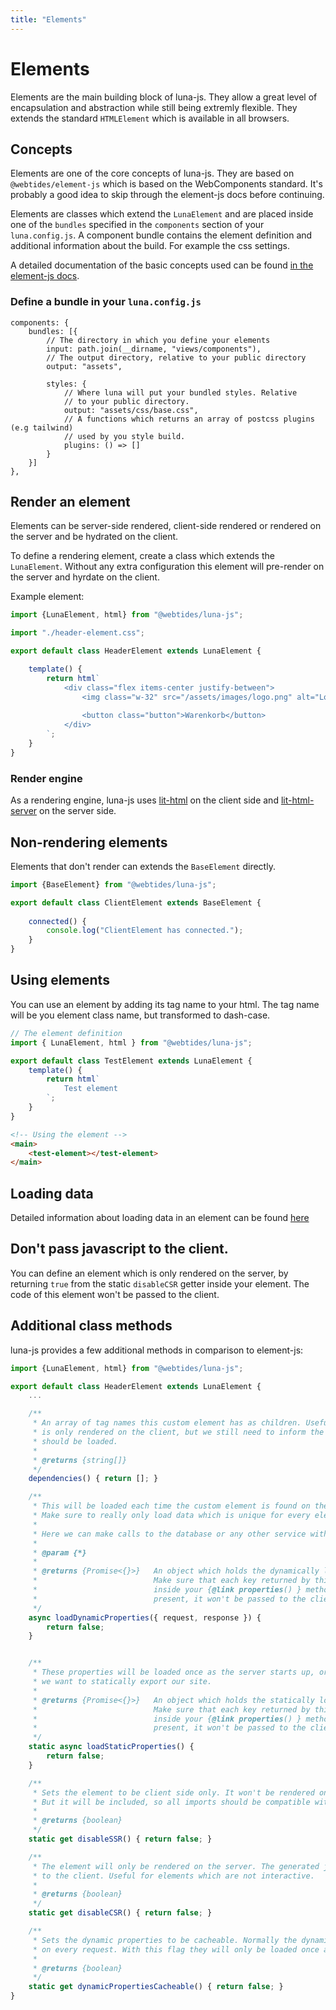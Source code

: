 ```yaml
---
title: "Elements"
---
```

# Elements

Elements are the main building block of luna-js. They allow a great
level of encapsulation and abstraction while still being extremly flexible. They extends
the standard `HTMLElement` which is available in all browsers.

## Concepts

Elements are one of the core concepts of luna-js. They are based on `@webtides/element-js` which is based on the WebComponents standard. 
It's probably a good idea to skip through the element-js docs before continuing.

Elements are classes which extend the `LunaElement` and are placed inside one of the `bundles` specified in the `components` section
 of your `luna.config.js`. A component bundle contains the element definition and additional information about
 the build. For example the css settings.

A detailed documentation of the basic concepts used can be found [in the element-js docs](https://github.com/webtides/element-js/tree/main/docs).

### Define a bundle in your `luna.config.js`

```
components: {
    bundles: [{
        // The directory in which you define your elements
        input: path.join(__dirname, "views/components"),
        // The output directory, relative to your public directory
        output: "assets",
        
        styles: {
            // Where luna will put your bundled styles. Relative
            // to your public directory.
            output: "assets/css/base.css",
            // A functions which returns an array of postcss plugins (e.g tailwind)
            // used by you style build. 
            plugins: () => []
        }
    }]
},
```

## Render an element

Elements can be server-side rendered, client-side rendered or rendered
on the server and be hydrated on the client.

To define a rendering element, create a class which extends the `LunaElement`. Without
any extra configuration this element will pre-render on the server and hyrdate on the client.

Example element:
```js
import {LunaElement, html} from "@webtides/luna-js";

import "./header-element.css";

export default class HeaderElement extends LunaElement {

    template() {
        return html`
            <div class="flex items-center justify-between">
                <img class="w-32" src="/assets/images/logo.png" alt="Logo" />
                
                <button class="button">Warenkorb</button>
            </div>
        `;
    }
}
```

### Render engine

As a rendering engine, luna-js uses [lit-html](https://lit-html.polymer-project.org/) on
the client side and [lit-html-server](https://github.com/popeindustries/lit-html-server)
on the server side.


## Non-rendering elements

Elements that don't render can extends the `BaseElement` directly.

```js
import {BaseElement} from "@webtides/luna-js";

export default class ClientElement extends BaseElement {
    
    connected() {
        console.log("ClientElement has connected.");
    }
}
```


## Using elements

You can use an element by adding its tag name to your html. The tag name will
be you element class name, but transformed to dash-case.

```js
// The element definition
import { LunaElement, html } from "@webtides/luna-js";

export default class TestElement extends LunaElement {
    template() {
        return html`
            Test element
        `;
    }
}
```

```html
<!-- Using the element -->
<main>
    <test-element></test-element>
</main>
```

## Loading data

Detailed information about loading data in an element can be found [here](/elements/properties)

## Don't pass javascript to the client.

You can define an element which is only rendered on the server, by returning `true` from the static `disableCSR` 
getter inside your element. The code of this element won't be passed to the client.

## Additional class methods

luna-js provides a few additional methods in comparison to element-js:

```js
import {LunaElement, html} from "@webtides/luna-js";

export default class HeaderElement extends LunaElement {
    ...

    /**
     * An array of tag names this custom element has as children. Useful for when the element
     * is only rendered on the client, but we still need to inform the framework that it's children
     * should be loaded.
     *
     * @returns {string[]}
     */
    dependencies() { return []; }

    /**
     * This will be loaded each time the custom element is found on the page.
     * Make sure to really only load data which is unique for every element on the page.
     *
     * Here we can make calls to the database or any other service with data we require on each page load.
     *
     * @param {*}
     *
     * @returns {Promise<{}>}   An object which holds the dynamically loaded data.
     *                          Make sure that each key returned by this method is also present
     *                          inside your {@link properties() } method. If a key is not
     *                          present, it won't be passed to the client.
     */
    async loadDynamicProperties({ request, response }) {
        return false;
    }


    /**
     * These properties will be loaded once as the server starts up, or if
     * we want to statically export our site.
     *
     * @returns {Promise<{}>}   An object which holds the statically loaded data.
     *                          Make sure that each key returned by this method is also present
     *                          inside your {@link properties() } method. If a key is not
     *                          present, it won't be passed to the client.
     */
    static async loadStaticProperties() {
        return false;
    }

    /**
     * Sets the element to be client side only. It won't be rendered on the server.
     * But it will be included, so all imports should be compatible with a node enironment.
     *
     * @returns {boolean}
     */
    static get disableSSR() { return false; }

    /**
     * The element will only be rendered on the server. The generated javascript won't be passed
     * to the client. Useful for elements which are not interactive.
     *
     * @returns {boolean}
     */
    static get disableCSR() { return false; }

    /**
     * Sets the dynamic properties to be cacheable. Normally the dynamic properties will be reloaded
     * on every request. With this flag they will only be loaded once and then cached.
     *
     * @returns {boolean}
     */
    static get dynamicPropertiesCacheable() { return false; }
}
```
